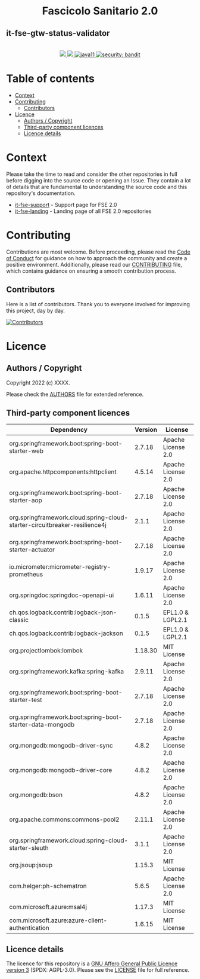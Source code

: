 <h1 align="center">Fascicolo Sanitario 2.0</h1>
<h2 align="left">it-fse-gtw-status-validator</h2>

<br />
<div align="center">
    <!-- CoC -->
    <a href="CODE_OF_CONDUCT.md">
      <img src="https://img.shields.io/badge/Contributor%20Covenant-v2.0%20adopted-ff69b4.svg" />
    </a>
    <a href="CODE_OF_CONDUCT.md">
      <img src="https://img.shields.io/badge/badge-green.svg" />
    </a>
    <a href="/">
      <img alt="java11"
      src="https://img.shields.io/badge/badge-red.svg">
    </a>
    <a href="/">
      <img alt="security: bandit"
      src="https://img.shields.io/badge/badge-yellow.svg">
    </a>
</div>


# Table of contents

- [Context](#context)
- [Contributing](#contributing)
    - [Contributors](#contributors)
- [Licence](#licence)
    - [Authors / Copyright](#authors--copyright)
    - [Third-party component licences](#third-party-component-licences)
    - [Licence details](#licence-details)


# Context

Please take the time to read and consider the other repositories in full before digging into the source code or opening an Issue. They contain a lot of details that are fundamental to understanding the source code and this repository's documentation.

- <a href="https://github.com/ministero-salute/it-fse-support">it-fse-support</a> - Support page for FSE 2.0
- <a href="https://github.com/ministero-salute/it-fse-landing">it-fse-landing</a> - Landing page of all FSE 2.0 repositories

# Contributing
Contributions are most welcome. Before proceeding, please read the [Code of Conduct](./CODE_OF_CONDUCT.md) for guidance on how to approach the community and create a positive environment. Additionally, please read our [CONTRIBUTING](./CONTRIBUTING.md) file, which contains guidance on ensuring a smooth contribution process.

## Contributors
Here is a list of contributors. Thank you to everyone involved for improving this project, day by day.

[![Contributors](https://contrib.rocks/image?repo=ministero-salute/it-fse-gtw-validator)](https://github.com/ministero-salute/it-fse-gtw-validator/graphs/contributors)

# Licence

## Authors / Copyright

Copyright 2022 (c) XXXX.

Please check the [AUTHORS](AUTHORS) file for extended reference.

## Third-party component licences
| Dependency                                                                 | Version | License            |
|----------------------------------------------------------------------------|---------|--------------------|
| org.springframework.boot:spring-boot-starter-web                           | 2.7.18  | Apache License 2.0 |
| org.apache.httpcomponents:httpclient                                       | 4.5.14  | Apache License 2.0 |
| org.springframework.boot:spring-boot-starter-aop                           | 2.7.18  | Apache License 2.0 |
| org.springframework.cloud:spring-cloud-starter-circuitbreaker-resilience4j | 2.1.1   | Apache License 2.0 |
| org.springframework.boot:spring-boot-starter-actuator                      | 2.7.18  | Apache License 2.0 |
| io.micrometer:micrometer-registry-prometheus                               | 1.9.17  | Apache License 2.0 |
| org.springdoc:springdoc-openapi-ui                                         | 1.6.11  | Apache License 2.0 |
| ch.qos.logback.contrib:logback-json-classic                                | 0.1.5   | EPL1.0 & LGPL2.1   |
| ch.qos.logback.contrib:logback-jackson                                     | 0.1.5   | EPL1.0 & LGPL2.1   |
| org.projectlombok:lombok                                                   | 1.18.30 | MIT License        |
| org.springframework.kafka:spring-kafka                                     | 2.9.11  | Apache License 2.0 |
| org.springframework.boot:spring-boot-starter-test                          | 2.7.18  | Apache License 2.0 |
| org.springframework.boot:spring-boot-starter-data-mongodb                  | 2.7.18  | Apache License 2.0 |
| org.mongodb:mongodb-driver-sync                                            | 4.8.2   | Apache License 2.0 |
| org.mongodb:mongodb-driver-core                                            | 4.8.2   | Apache License 2.0 |
| org.mongodb:bson                                                           | 4.8.2   | Apache License 2.0 |
| org.apache.commons:commons-pool2                                           | 2.11.1  | Apache License 2.0 |
| org.springframework.cloud:spring-cloud-starter-sleuth                      | 3.1.1   | Apache License 2.0 |
| org.jsoup:jsoup                                                            | 1.15.3  | MIT License        |
| com.helger:ph-schematron                                                   | 5.6.5   | Apache License 2.0 |
| com.microsoft.azure:msal4j                                                 | 1.17.3  | MIT License        |
| com.microsoft.azure:azure-client-authentication                            | 1.6.15  | MIT License        |


## Licence details

The licence for this repository is a [GNU Affero General Public Licence version 3](https://www.gnu.org/licenses/agpl-3.0.html) (SPDX: AGPL-3.0). Please see the [LICENSE](LICENSE) file for full reference.
